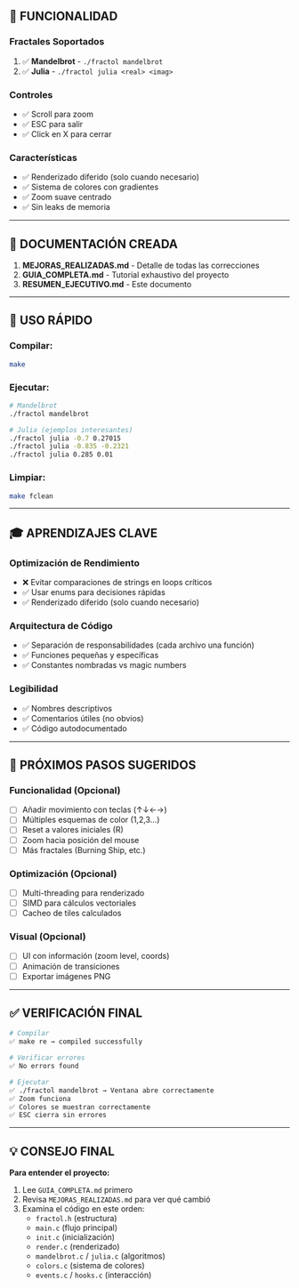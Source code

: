 
## 🎨 FUNCIONALIDAD

### **Fractales Soportados**
1. ✅ **Mandelbrot** - `./fractol mandelbrot`
2. ✅ **Julia** - `./fractol julia <real> <imag>`

### **Controles**
- ✅ Scroll para zoom
- ✅ ESC para salir
- ✅ Click en X para cerrar

### **Características**
- ✅ Renderizado diferido (solo cuando necesario)
- ✅ Sistema de colores con gradientes
- ✅ Zoom suave centrado
- ✅ Sin leaks de memoria

---

## 📖 DOCUMENTACIÓN CREADA

1. **MEJORAS_REALIZADAS.md** - Detalle de todas las correcciones
2. **GUIA_COMPLETA.md** - Tutorial exhaustivo del proyecto
3. **RESUMEN_EJECUTIVO.md** - Este documento

---

## 🔧 USO RÁPIDO

### **Compilar:**
```bash
make
```

### **Ejecutar:**
```bash
# Mandelbrot
./fractol mandelbrot

# Julia (ejemplos interesantes)
./fractol julia -0.7 0.27015
./fractol julia -0.835 -0.2321
./fractol julia 0.285 0.01
```

### **Limpiar:**
```bash
make fclean
```

---

## 🎓 APRENDIZAJES CLAVE

### **Optimización de Rendimiento**
- ❌ Evitar comparaciones de strings en loops críticos
- ✅ Usar enums para decisiones rápidas
- ✅ Renderizado diferido (solo cuando necesario)

### **Arquitectura de Código**
- ✅ Separación de responsabilidades (cada archivo una función)
- ✅ Funciones pequeñas y específicas
- ✅ Constantes nombradas vs magic numbers

### **Legibilidad**
- ✅ Nombres descriptivos
- ✅ Comentarios útiles (no obvios)
- ✅ Código autodocumentado

---

## 🚦 PRÓXIMOS PASOS SUGERIDOS

### **Funcionalidad** (Opcional)
- [ ] Añadir movimiento con teclas (↑↓←→)
- [ ] Múltiples esquemas de color (1,2,3...)
- [ ] Reset a valores iniciales (R)
- [ ] Zoom hacia posición del mouse
- [ ] Más fractales (Burning Ship, etc.)

### **Optimización** (Opcional)
- [ ] Multi-threading para renderizado
- [ ] SIMD para cálculos vectoriales
- [ ] Cacheo de tiles calculados

### **Visual** (Opcional)
- [ ] UI con información (zoom level, coords)
- [ ] Animación de transiciones
- [ ] Exportar imágenes PNG

---

## ✅ VERIFICACIÓN FINAL

```bash
# Compilar
✅ make re → compiled successfully

# Verificar errores
✅ No errors found

# Ejecutar
✅ ./fractol mandelbrot → Ventana abre correctamente
✅ Zoom funciona
✅ Colores se muestran correctamente
✅ ESC cierra sin errores
```

---

## 💡 CONSEJO FINAL

**Para entender el proyecto:**
1. Lee `GUIA_COMPLETA.md` primero
2. Revisa `MEJORAS_REALIZADAS.md` para ver qué cambió
3. Examina el código en este orden:
   - `fractol.h` (estructura)
   - `main.c` (flujo principal)
   - `init.c` (inicialización)
   - `render.c` (renderizado)
   - `mandelbrot.c` / `julia.c` (algoritmos)
   - `colors.c` (sistema de colores)
   - `events.c` / `hooks.c` (interacción)


